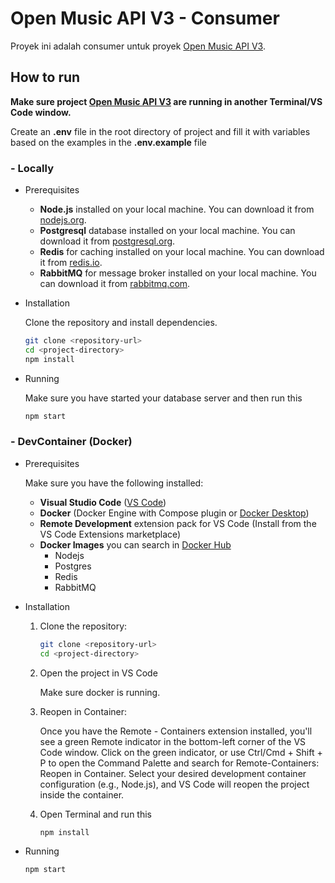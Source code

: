 # Open Music API V3 - Consumer

Proyek ini adalah consumer untuk proyek [Open Music API V3](https://github.com/The-Aldi-Tri/open-music-api-v3).

## How to run

**Make sure project [Open Music API V3](https://github.com/The-Aldi-Tri/open-music-api-v3) are running in another Terminal/VS Code window.**

Create an **.env** file in the root directory of project and fill it with variables based on the examples in the **.env.example** file

### - Locally

- Prerequisites

  - **Node.js** installed on your local machine. You can download it from [nodejs.org](https://nodejs.org/).
  - **Postgresql** database installed on your local machine. You can download it from [postgresql.org](https://www.postgresql.org/download/).
  - **Redis** for caching installed on your local machine. You can download it from [redis.io](https://redis.io/downloads/).
  - **RabbitMQ** for message broker installed on your local machine. You can download it from [rabbitmq.com](https://www.rabbitmq.com/docs/download).

- Installation

  Clone the repository and install dependencies.

  ```bash
  git clone <repository-url>
  cd <project-directory>
  npm install
  ```

- Running

  Make sure you have started your database server and then run this

  ```bash
  npm start
  ```

### - DevContainer (Docker)

- Prerequisites

  Make sure you have the following installed:

  - **Visual Studio Code** ([VS Code](https://code.visualstudio.com/download))
  - **Docker** (Docker Engine with Compose plugin or [Docker Desktop](https://www.docker.com/products/docker-desktop/))
  - **Remote Development** extension pack for VS Code (Install from the VS Code Extensions marketplace)
  - **Docker Images** you can search in [Docker Hub](https://hub.docker.com/search)
    - Nodejs
    - Postgres
    - Redis
    - RabbitMQ

- Installation

  1. Clone the repository:

     ```bash
     git clone <repository-url>
     cd <project-directory>
     ```

  2. Open the project in VS Code

     Make sure docker is running.

  3. Reopen in Container:

     Once you have the Remote - Containers extension installed, you'll see a green Remote indicator in the bottom-left corner of the VS Code window.
     Click on the green indicator, or use Ctrl/Cmd + Shift + P to open the Command Palette and search for Remote-Containers: Reopen in Container.
     Select your desired development container configuration (e.g., Node.js), and VS Code will reopen the project inside the container.

  4. Open Terminal and run this

     ```bash
     npm install
     ```

- Running

  ```bash
  npm start
  ```
